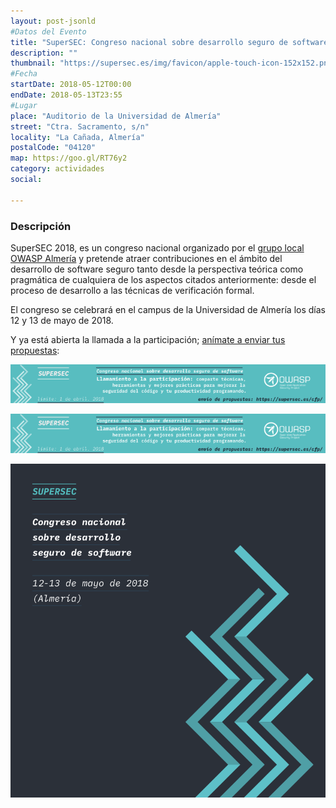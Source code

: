 ```yaml
---
layout: post-jsonld
#Datos del Evento
title: "SuperSEC: Congreso nacional sobre desarrollo seguro de software"
description: ""
thumbnail: "https://supersec.es/img/favicon/apple-touch-icon-152x152.png"
#Fecha
startDate: 2018-05-12T00:00
endDate: 2018-05-13T23:55
#Lugar
place: "Auditorio de la Universidad de Almería"
street: "Ctra. Sacramento, s/n"
locality: "La Cañada, Almería"
postalCode: "04120"
map: https://goo.gl/RT76y2
category: actividades
social:

---
```


### Descripción

SuperSEC 2018, es un congreso nacional organizado por el [grupo local OWASP Almería](https://www.owasp.org/index.php/Almeria) y pretende atraer contribuciones en el ámbito del desarrollo de software seguro tanto desde la perspectiva teórica como pragmática de cualquiera de los aspectos citados anteriormente: desde el proceso de desarrollo a las técnicas de verificación formal.

El congreso se celebrará en el campus de la Universidad de Almería los días 12 y 13 de mayo de 2018.

Y ya está abierta la llamada a la participación; [anímate a enviar tus propuestas](https://supersec.es/cfp/):

[![CFP SuperSEC](/recursos/2018-05-12/SuperSEC-cfp-728x90.png)](https://supersec.es/cfp/)


[![CFP SuperSEC](/recursos/2018-05-12/SuperSEC-cfp-728x90.png)](https://supersec.es/cfp/)



[![SuperSEC](/recursos/2018-05-12/SuperSEC-cartel.png)](https://supersec.es/)
